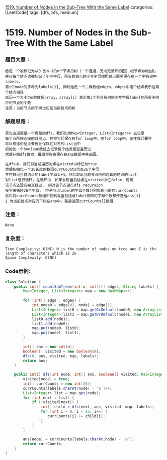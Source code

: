 [1519. Number of Nodes in the Sub-Tree With the Same Label](https://leetcode.com/problems/number-of-nodes-in-the-sub-tree-with-the-same-label/)
categories: [LeetCode]
tags: [dfs, bfs, medium] 
# <span id="1519">1519. Number of Nodes in the Sub-Tree With the Same Label</span>
### 题目大意：
    给定一个被标记为从0 到n-1的n个节点的树（一个连通，无向无循环的图),根节点为0结点， 
    并且每个结点也被标记了小写字母，所有的结点的小写字母按照结点顺序保存在一个字符串中labels，
    第i个node的字母为labels[i], 同时给定一个二维数组edges，edges中连个结点表示这两个结点相连
    返回一个大小为n的数组array，array[i] 表示第i个节点有相同小写字母label的所有子树中的节点的个数
    注意：当前节点的子树也包括当前结点的树
### 解题思路：
    首先这道题是一个典型的dfs，我们先用Map<Integer, List<Integer>> 去记录
    每个点所相连接的其他点，并将它们保存在for loop中，在for loop中，记住我们要将
    每队相连的结点要彼此保存在对方的List当中
    初始化一个boolean数组去记录每个结点是否遍历过
    然后开始dfs搜索，最后将答案保存在ans数组中并返回。

    在dfs中，我们将当前遍历的点在visted中标记为true
    然后初始化一个26长度的数组currCounts代表26个字母，
    并在数组当前结点的label字母上+1，然后取出当前节点所相连其他结点的list
    对list进行循环，在循环中，如果发现当前结点在visited中位false，说明
    该节点还没有被查找过， 则对该节点进行dfs recursion
    接下来循环26个字母， 将子节点label的字母个数分别加到当前的currCounts
    最后将currCounts数组中找到与当前结点label相同的字母个数都传递给ans[i]
    i 为当前结点对应的下标在ans中，最后返回currCounts[]数组
### 注意：
    None
### 复杂度：
    Time Complexity: O(NC) N is the number of nodes on tree and C is the length of characters which is 26
    Space Complexity: O(NC)

### Code示例:
```Java
class Solution {
    public int[] countSubTrees(int n, int[][] edges, String labels) {
        Map<Integer, List<Integer>> map = new HashMap<>();
        
        for (int[] edge : edges) {
            int node0 = edge[0], node1 = edge[1];
            List<Integer> list0 = map.getOrDefault(node0, new ArrayList<>());
            List<Integer> list1 = map.getOrDefault(node1, new ArrayList<>());
            list0.add(node1);
            list1.add(node0);
            map.put(node0, list0);
            map.put(node1, list1);
        }
        
        int[] ans = new int[n];
        boolean[] visited = new boolean[n];
        dfs(0, ans, visited, map, labels);
        return ans;
    }
    
    public int[] dfs(int node, int[] ans, boolean[] visited, Map<Integer, List<Integer>> map, String labels) {
        visited[node] = true;
        int[] currCounts = new int[26];
        currCounts[labels.charAt(node) - 'a']++;
        List<Integer> list = map.get(node);
        for (int next : list) {
            if (!visited[next]) {
                int[] child = dfs(next, ans, visited, map, labels);
                for (int i = 0; i < 26; i++) {
                   currCounts[i] += child[i]; 
                }
            }
        }
        
        ans[node] = currCounts[labels.charAt(node) - 'a'];
        return currCounts;
    }
}
```
